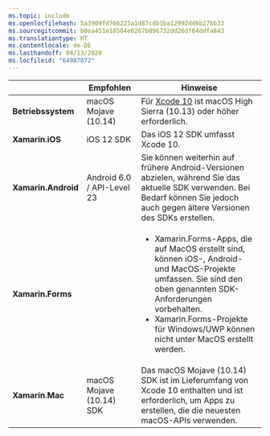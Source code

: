 ```yaml
---
ms.topic: include
ms.openlocfilehash: 5a3909fd766225a1d87cdb1ba12992dd6b27bb33
ms.sourcegitcommit: b0ea451e18504e6267b896732dd26df64ddfa843
ms.translationtype: HT
ms.contentlocale: de-DE
ms.lasthandoff: 04/13/2020
ms.locfileid: "64987072"
---
```

||Empfohlen|Hinweise|
|---|---|---|
|**Betriebssystem**|macOS Mojave (10.14)|Für [Xcode 10](https://developer.apple.com/documentation/xcode_release_notes/xcode_10_release_notes) ist macOS High Sierra (10.13) oder höher erforderlich.|
|**Xamarin.iOS**|iOS 12 SDK|Das iOS 12 SDK umfasst Xcode 10.|
|**Xamarin.Android**|Android 6.0 / API-Level 23|Sie können weiterhin auf frühere Android-Versionen abzielen, während Sie das aktuelle SDK verwenden. Bei Bedarf können Sie jedoch auch gegen ältere Versionen des SDKs erstellen.|
|**Xamarin.Forms**||<ul><li>Xamarin.Forms-Apps, die auf MacOS erstellt sind, können iOS-, Android- und MacOS-Projekte umfassen. Sie sind den oben genannten SDK-Anforderungen vorbehalten.</li><li>Xamarin.Forms-Projekte für Windows/UWP können nicht unter MacOS erstellt werden.</li></ul>|
|**Xamarin.Mac**|macOS Mojave (10.14) SDK|Das macOS Mojave (10.14) SDK ist im Lieferumfang von Xcode 10 enthalten und ist erforderlich, um Apps zu erstellen, die die neuesten macOS-APIs verwenden.|
